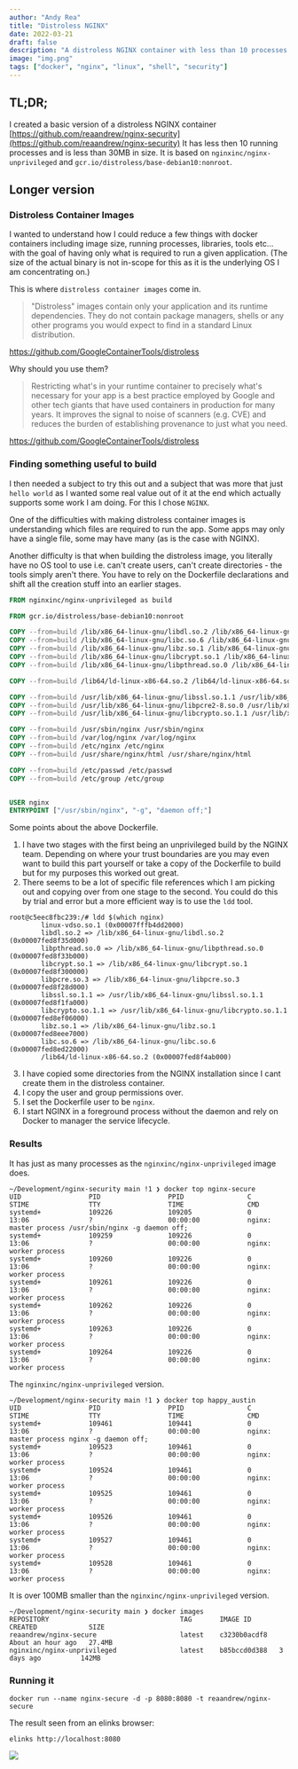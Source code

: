 ```yaml
---
author: "Andy Rea"
title: "Distroless NGINX"
date: 2022-03-21
draft: false
description: "A distroless NGINX container with less than 10 processes and under 30MB in size"
image: "img.png"
tags: ["docker", "nginx", "linux", "shell", "security"]
---
```


## TL;DR;

I created a basic version of a distroless NGINX container [https://github.com/reaandrew/nginx-security](https://github.com/reaandrew/nginx-security)  It has less then 10 running processes and is less than 30MB in size.  It is based on `nginxinc/nginx-unprivileged` and `gcr.io/distroless/base-debian10:nonroot`.

## Longer version

### Distroless Container Images
I wanted to understand how I could reduce a few things with docker containers including image size, running 
processes, libraries, tools etc... with the goal of having only what is required to run a given application.  (The size of the actual binary is not in-scope for this as it is the underlying OS I am concentrating on.)  

This is where `distroless container images` come in.

>"Distroless" images contain only your application and its runtime dependencies. They do not contain package managers, shells or any other programs you would expect to find in a standard Linux distribution.

https://github.com/GoogleContainerTools/distroless

Why should you use them?

>Restricting what's in your runtime container to precisely what's necessary for your app is a best practice employed by Google and other tech giants that have used containers in production for many years. It improves the signal to noise of scanners (e.g. CVE) and reduces the burden of establishing provenance to just what you need.

https://github.com/GoogleContainerTools/distroless

### Finding something useful to build

I then needed a subject to try this out and a subject that was more that just `hello world` as I wanted some real value out of it at the end which actually supports some work I am doing.  For this I chose `NGINX`.

One of the difficulties with making distroless container images is understanding which files are required to run the app.  Some apps may only have a single file, some may have many (as is the case with NGINX).  

Another difficulty is that when building the distroless image, you literally have no OS tool to use i.e. can't create users, can't create directories - the tools simply aren't there.  You have to rely on the Dockerfile declarations and shift all the creation stuff into an earlier stages.

```dockerfile
FROM nginxinc/nginx-unprivileged as build

FROM gcr.io/distroless/base-debian10:nonroot

COPY --from=build /lib/x86_64-linux-gnu/libdl.so.2 /lib/x86_64-linux-gnu/libdl.so.2
COPY --from=build /lib/x86_64-linux-gnu/libc.so.6 /lib/x86_64-linux-gnu/libc.so.6
COPY --from=build /lib/x86_64-linux-gnu/libz.so.1 /lib/x86_64-linux-gnu/libz.so.1
COPY --from=build /lib/x86_64-linux-gnu/libcrypt.so.1 /lib/x86_64-linux-gnu/libcrypt.so.1
COPY --from=build /lib/x86_64-linux-gnu/libpthread.so.0 /lib/x86_64-linux-gnu/libpthread.so.0

COPY --from=build /lib64/ld-linux-x86-64.so.2 /lib64/ld-linux-x86-64.so.2

COPY --from=build /usr/lib/x86_64-linux-gnu/libssl.so.1.1 /usr/lib/x86_64-linux-gnu/libssl.so.1.1
COPY --from=build /usr/lib/x86_64-linux-gnu/libpcre2-8.so.0 /usr/lib/x86_64-linux-gnu/libpcre2-8.so.0
COPY --from=build /usr/lib/x86_64-linux-gnu/libcrypto.so.1.1 /usr/lib/x86_64-linux-gnu/libcrypto.so.1.1

COPY --from=build /usr/sbin/nginx /usr/sbin/nginx
COPY --from=build /var/log/nginx /var/log/nginx
COPY --from=build /etc/nginx /etc/nginx
COPY --from=build /usr/share/nginx/html /usr/share/nginx/html

COPY --from=build /etc/passwd /etc/passwd
COPY --from=build /etc/group /etc/group


USER nginx
ENTRYPOINT ["/usr/sbin/nginx", "-g", "daemon off;"] 
```

Some points about the above Dockerfile.

1. I have two stages with the first being an unprivileged build by the NGINX team.  Depending on where your trust boundaries are you may even want to build this part yourself or take a copy of the Dockerfile to build but for my purposes this worked out great.
2. There seems to be a lot of specific file references which I am picking out and copying over from one stage to the second.  You could do this by trial and error but a more efficient way is to use the `ldd` tool.

```shell
root@c5eec8fbc239:/# ldd $(which nginx) 
        linux-vdso.so.1 (0x00007fffb4dd2000)
        libdl.so.2 => /lib/x86_64-linux-gnu/libdl.so.2 (0x00007fed8f35d000)
        libpthread.so.0 => /lib/x86_64-linux-gnu/libpthread.so.0 (0x00007fed8f33b000)
        libcrypt.so.1 => /lib/x86_64-linux-gnu/libcrypt.so.1 (0x00007fed8f300000)
        libpcre.so.3 => /lib/x86_64-linux-gnu/libpcre.so.3 (0x00007fed8f28d000)
        libssl.so.1.1 => /usr/lib/x86_64-linux-gnu/libssl.so.1.1 (0x00007fed8f1fa000)
        libcrypto.so.1.1 => /usr/lib/x86_64-linux-gnu/libcrypto.so.1.1 (0x00007fed8ef06000)
        libz.so.1 => /lib/x86_64-linux-gnu/libz.so.1 (0x00007fed8eee7000)
        libc.so.6 => /lib/x86_64-linux-gnu/libc.so.6 (0x00007fed8ed22000)
        /lib64/ld-linux-x86-64.so.2 (0x00007fed8f4ab000)
```

3. I have copied some directories from the NGINX installation since I cant create them in the distroless container.
4. I copy the user and group permissions over.
5. I set the Dockerfile user to be `nginx`.
6. I start NGINX in a foreground process without the daemon and rely on Docker to manager the service lifecycle.

### Results

It has just as many processes as the `nginxinc/nginx-unprivileged` image does.

```shell
~/Development/nginx-security main !1 ❯ docker top nginx-secure
UID                 PID                 PPID                C                   STIME               TTY                 TIME                CMD
systemd+            109226              109205              0                   13:06               ?                   00:00:00            nginx: master process /usr/sbin/nginx -g daemon off;
systemd+            109259              109226              0                   13:06               ?                   00:00:00            nginx: worker process
systemd+            109260              109226              0                   13:06               ?                   00:00:00            nginx: worker process
systemd+            109261              109226              0                   13:06               ?                   00:00:00            nginx: worker process
systemd+            109262              109226              0                   13:06               ?                   00:00:00            nginx: worker process
systemd+            109263              109226              0                   13:06               ?                   00:00:00            nginx: worker process
systemd+            109264              109226              0                   13:06               ?                   00:00:00            nginx: worker process

```

The `nginxinc/nginx-unprivileged` version.

```shell
~/Development/nginx-security main !1 ❯ docker top happy_austin
UID                 PID                 PPID                C                   STIME               TTY                 TIME                CMD
systemd+            109461              109441              0                   13:06               ?                   00:00:00            nginx: master process nginx -g daemon off;
systemd+            109523              109461              0                   13:06               ?                   00:00:00            nginx: worker process
systemd+            109524              109461              0                   13:06               ?                   00:00:00            nginx: worker process
systemd+            109525              109461              0                   13:06               ?                   00:00:00            nginx: worker process
systemd+            109526              109461              0                   13:06               ?                   00:00:00            nginx: worker process
systemd+            109527              109461              0                   13:06               ?                   00:00:00            nginx: worker process
systemd+            109528              109461              0                   13:06               ?                   00:00:00            nginx: worker process
```

It is over 100MB smaller than the `nginxinc/nginx-unprivileged` version.

```shell
~/Development/nginx-security main ❯ docker images      
REPOSITORY                                 TAG       IMAGE ID       CREATED             SIZE
reaandrew/nginx-secure                     latest    c3230b0acdf8   About an hour ago   27.4MB
nginxinc/nginx-unprivileged                latest    b85bccd0d388   3 days ago          142MB
```

### Running it

```shell
docker run --name nginx-secure -d -p 8080:8080 -t reaandrew/nginx-secure
```


The result seen from an elinks browser:

```shell
elinks http://localhost:8080
```

![](/images/img.png)